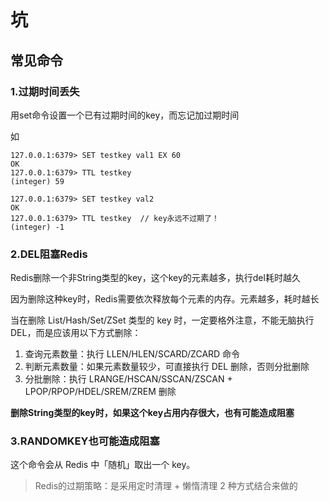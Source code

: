 # 坑

## 常见命令

### 1.过期时间丢失

用set命令设置一个已有过期时间的key，而忘记加过期时间

如

```
127.0.0.1:6379> SET testkey val1 EX 60
OK
127.0.0.1:6379> TTL testkey
(integer) 59
```

```
127.0.0.1:6379> SET testkey val2
OK
127.0.0.1:6379> TTL testkey  // key永远不过期了！
(integer) -1
```

### 2.DEL阻塞Redis

Redis删除一个非String类型的key，这个key的元素越多，执行del耗时越久

因为删除这种key时，Redis需要依次释放每个元素的内存。元素越多，耗时越长

当在删除 List/Hash/Set/ZSet 类型的 key 时，一定要格外注意，不能无脑执行 DEL，而是应该用以下方式删除：

1. 查询元素数量：执行 LLEN/HLEN/SCARD/ZCARD 命令
2. 判断元素数量：如果元素数量较少，可直接执行 DEL 删除，否则分批删除
3. 分批删除：执行 LRANGE/HSCAN/SSCAN/ZSCAN + LPOP/RPOP/HDEL/SREM/ZREM 删除

**删除String类型的key时，如果这个key占用内存很大，也有可能造成阻塞**

### 3.RANDOMKEY也可能造成阻塞

这个命令会从 Redis 中「随机」取出一个 key。

> Redis的过期策略：是采用定时清理 + 懒惰清理 2 种方式结合来做的
